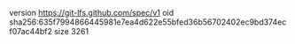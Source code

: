 version https://git-lfs.github.com/spec/v1
oid sha256:635f7994866445981e7ea4d622e55bfed36b56702402ec9bd374ecf07ac44bf2
size 3261
